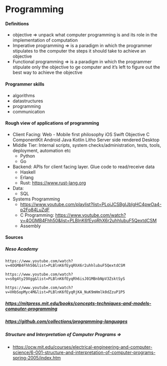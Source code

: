 # Programming
#### Definitions  
* objective => unpack what computer programming is and its role in the implementation of computation
* Imperative programming => is a paradigm in which the programmer stipulates to the computer the steps it should take to achieve an objective 
* Functional programming => is a paradigm in which the programmer stipulate only the objective to ge computer and it’s left to figure out the best way to achieve the objective

#### Programmer skills
* algorithms 
* datastructures
* programming
* communication

#### Rough view of applications of programming
* Client Facing:
    Web - Mobile first philosophy
    iOS
        Swift
        Objective C
        ComponentKit
    Android
        Java
        Kotlin
        Litho
    Server side rendered 
    Desktop
* Middle Tier: Internal scripts, system checks/administration, tests, tools, deployment, automation etc
    * Python
    * Go
* Backend: APIs for client facing layer. Glue code to read/receive data
    * Haskell
    * Erlang
    * Rust: https://www.rust-lang.org
* Data:
    * SQL
* Systems Programming
    * https://www.youtube.com/playlist?list=PLoiJCSBgIJbIgHC4pwOa4-p2Fo84LuZdF
    * C Programming: https://www.youtube.com/watch?v=4OGMB4Fhh50&list=PLBlnK6fEyqRhX6r2uhhlubuF5QextdCSM
    * Assembly

#### Sources
##### Neso Academy
    https://www.youtube.com/watch?v=4OGMB4Fhh50&list=PLBlnK6fEyqRhX6r2uhhlubuF5QextdCSM

    https://www.youtube.com/watch?v=s0g4ty29Xgg&list=PLBlnK6fEyqRh6isJ01MBnbNpV3ZsktSyS

    https://www.youtube.com/watch?v=VHbSopMyc4M&list=PLBlnK6fEyqRjKA_NuK9mHmlk0dZzuP1P5

##### https://mitpress.mit.edu/books/concepts-techniques-and-models-computer-programming

##### https://github.com/collections/programming-languages 

##### Structure and Interpretation of Computer Programs => 
* https://ocw.mit.edu/courses/electrical-engineering-and-computer-science/6-001-structure-and-interpretation-of-computer-programs-spring-2005/index.htm